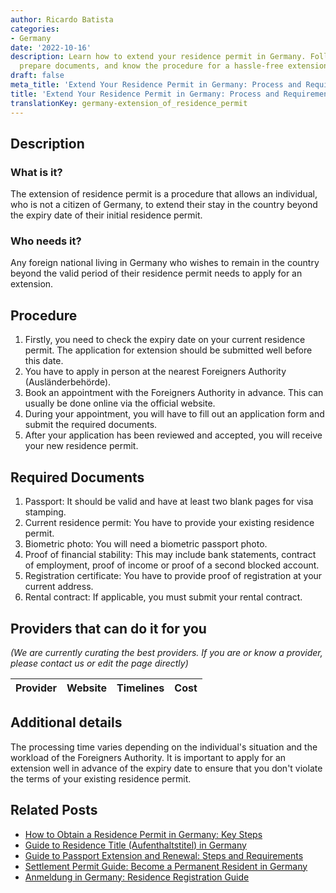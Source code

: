 ```yaml
---
author: Ricardo Batista
categories:
- Germany
date: '2022-10-16'
description: Learn how to extend your residence permit in Germany. Follow the steps,
  prepare documents, and know the procedure for a hassle-free extension.
draft: false
meta_title: 'Extend Your Residence Permit in Germany: Process and Requirements'
title: 'Extend Your Residence Permit in Germany: Process and Requirements'
translationKey: germany-extension_of_residence_permit
---
```


## Description
### What is it?
The extension of residence permit is a procedure that allows an individual, who is not a citizen of Germany, to extend their stay in the country beyond the expiry date of their initial residence permit.

### Who needs it?
Any foreign national living in Germany who wishes to remain in the country beyond the valid period of their residence permit needs to apply for an extension.

## Procedure
1. Firstly, you need to check the expiry date on your current residence permit. The application for extension should be submitted well before this date.
2. You have to apply in person at the nearest Foreigners Authority (Ausländerbehörde).
3. Book an appointment with the Foreigners Authority in advance. This can usually be done online via the official website.
4. During your appointment, you will have to fill out an application form and submit the required documents.
5. After your application has been reviewed and accepted, you will receive your new residence permit.

## Required Documents
1. Passport: It should be valid and have at least two blank pages for visa stamping.
2. Current residence permit: You have to provide your existing residence permit.
3. Biometric photo: You will need a biometric passport photo.
4. Proof of financial stability: This may include bank statements, contract of employment, proof of income or proof of a second blocked account. 
5. Registration certificate: You have to provide  proof of registration at your current address.
6. Rental contract: If applicable, you must submit your rental contract.

## Providers that can do it for you

_(We are currently curating the best providers. If you are or know a provider, please contact us or edit the page directly)_

| Provider        |     Website     |     Timelines    |       Cost      |
| :-------------: | :-------------: |  :-------------: | :-------------: |

## Additional details
The processing time varies depending on the individual's situation and the workload of the Foreigners Authority. It is important to apply for an extension well in advance of the expiry date to ensure that you don't violate the terms of your existing residence permit.
## Related Posts

- [How to Obtain a Residence Permit in Germany: Key Steps](https://tramitit.com/guides/germany/applying_for_a_residence_permit/)
- [Guide to Residence Title (Aufenthaltstitel) in Germany](https://tramitit.com/guides/germany/application_for_a_residence_title/)
- [Guide to Passport Extension and Renewal: Steps and Requirements](https://tramitit.com/guides/germany/extension_of_passport/)
- [Settlement Permit Guide: Become a Permanent Resident in Germany](https://tramitit.com/guides/germany/application_for_a_settlement_permit/)
- [Anmeldung in Germany: Residence Registration Guide](https://tramitit.com/guides/germany/registration_of_residence/)